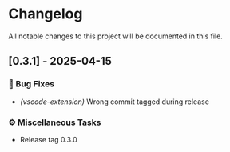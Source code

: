 # Changelog

All notable changes to this project will be documented in this file.

## [0.3.1] - 2025-04-15

### 🐛 Bug Fixes

- *(vscode-extension)* Wrong commit tagged during release

### ⚙️ Miscellaneous Tasks

- Release tag 0.3.0

<!-- generated by git-cliff -->
